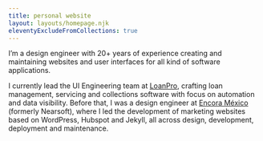 ```yaml
---
title: personal website
layout: layouts/homepage.njk
eleventyExcludeFromCollections: true
---
```


I’m a design engineer with 20+ years of experience creating and maintaining websites and user interfaces for all kind of software applications.

I currently lead the UI Engineering team at <a href="https://loanpro.io">LoanPro</a>, crafting loan management, servicing and collections software with focus on automation and data visibility. Before that, I was a design engineer at <a href="https://encora.com">Encora México</a> (formerly Nearsoft), where I led the development of marketing websites based on WordPress, Hubspot and Jekyll, all across design, development, deployment and maintenance.